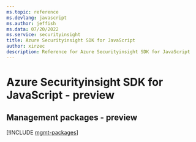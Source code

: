 ```yaml
---
ms.topic: reference
ms.devlang: javascript
ms.author: jeffish
ms.data: 07/20/2022
ms.service: securityinsight
title: Azure Securityinsight SDK for JavaScript
author: xirzec
description: Reference for Azure Securityinsight SDK for JavaScript
---
```

# Azure Securityinsight SDK for JavaScript - preview

## Management packages - preview
[!INCLUDE [mgmt-packages](securityinsight-mgmt-index.md)]
